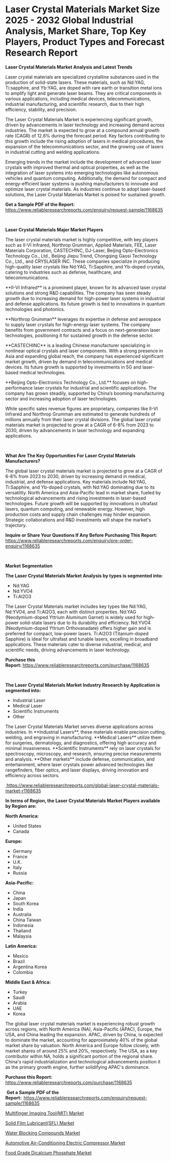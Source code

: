 <p><h1>Laser Crystal Materials Market Size 2025 - 2032 Global Industrial Analysis, Market Share, Top Key Players, Product Types and Forecast Research Report</h1></p><p><strong>Laser Crystal Materials Market Analysis and Latest Trends</strong></p>
<p><p>Laser crystal materials are specialized crystalline substances used in the production of solid-state lasers. These materials, such as Nd:YAG, Ti:sapphire, and Yb:YAG, are doped with rare earth or transition metal ions to amplify light and generate laser beams. They are critical components in various applications, including medical devices, telecommunications, industrial manufacturing, and scientific research, due to their high efficiency, stability, and precision.</p><p>The Laser Crystal Materials Market is experiencing significant growth, driven by advancements in laser technology and increasing demand across industries. The market is expected to grow at a compound annual growth rate (CAGR) of 12.8% during the forecast period. Key factors contributing to this growth include the rising adoption of lasers in medical procedures, the expansion of the telecommunications sector, and the growing use of lasers in industrial cutting and welding applications.</p><p>Emerging trends in the market include the development of advanced laser crystals with improved thermal and optical properties, as well as the integration of laser systems into emerging technologies like autonomous vehicles and quantum computing. Additionally, the demand for compact and energy-efficient laser systems is pushing manufacturers to innovate and optimize laser crystal materials. As industries continue to adopt laser-based solutions, the Laser Crystal Materials Market is poised for sustained growth.</p></p>
<p><strong>Get a Sample PDF of the Report:&nbsp;</strong> <a href="https://www.reliableresearchreports.com/enquiry/request-sample/1168635?utm_campaign=11&utm_medium=2&utm_source=Github&utm_content=ia&utm_term=20012025&utm_id=laser-crystal-materials">https://www.reliableresearchreports.com/enquiry/request-sample/1168635</a></p>
<p>&nbsp;</p>
<p><strong>Laser Crystal Materials Major Market Players</strong></p>
<p><p>The laser crystal materials market is highly competitive, with key players such as II-VI Infrared, Northrop Grumman, Applied Materials, FEE, Laser Materials Corporation, CASTECHINC, DJ-Laser, Beijing Opto-Electronics Technology Co., Ltd., Beijing Jiepu Trend, Chongqing Gaosi Technology Co., Ltd., and CRYSLASER INC. These companies specialize in producing high-quality laser crystals like Nd:YAG, Ti:Sapphire, and Yb-doped crystals, catering to industries such as defense, healthcare, and telecommunications.</p><p>**II-VI Infrared** is a prominent player, known for its advanced laser crystal solutions and strong R&D capabilities. The company has seen steady growth due to increasing demand for high-power laser systems in industrial and defense applications. Its future growth is tied to innovations in quantum technologies and photonics.</p><p>**Northrop Grumman** leverages its expertise in defense and aerospace to supply laser crystals for high-energy laser systems. The company benefits from government contracts and a focus on next-generation laser technologies, positioning it for sustained growth in the defense sector.</p><p>**CASTECHINC** is a leading Chinese manufacturer specializing in nonlinear optical crystals and laser components. With a strong presence in Asia and expanding global reach, the company has experienced significant market growth, driven by demand in telecommunications and medical devices. Its future growth is supported by investments in 5G and laser-based medical technologies.</p><p>**Beijing Opto-Electronics Technology Co., Ltd.** focuses on high-performance laser crystals for industrial and scientific applications. The company has grown steadily, supported by China’s booming manufacturing sector and increasing adoption of laser technologies.</p><p>While specific sales revenue figures are proprietary, companies like II-VI Infrared and Northrop Grumman are estimated to generate hundreds of millions annually from their laser crystal divisions. The global laser crystal materials market is projected to grow at a CAGR of 6-8% from 2023 to 2030, driven by advancements in laser technology and expanding applications.</p></p>
<p>&nbsp;</p>
<p><strong>What Are The Key Opportunities For Laser Crystal Materials Manufacturers?</strong></p>
<p><p>The global laser crystal materials market is projected to grow at a CAGR of 6-8% from 2023 to 2030, driven by increasing demand in medical, industrial, and defense applications. Key materials include Nd:YAG, Ti:Sapphire, and Yb-doped crystals, with Nd:YAG dominating due to its versatility. North America and Asia-Pacific lead in market share, fueled by technological advancements and rising investments in laser-based technologies. Future growth will be supported by innovations in ultrafast lasers, quantum computing, and renewable energy. However, high production costs and supply chain challenges may hinder expansion. Strategic collaborations and R&D investments will shape the market's trajectory.</p></p>
<p><strong>Inquire or Share Your Questions If Any Before Purchasing This Report:</strong> <a href="https://www.reliableresearchreports.com/enquiry/pre-order-enquiry/1168635?utm_campaign=11&utm_medium=2&utm_source=Github&utm_content=ia&utm_term=20012025&utm_id=laser-crystal-materials">https://www.reliableresearchreports.com/enquiry/pre-order-enquiry/1168635</a></p>
<p>&nbsp;</p>
<p><strong>Market Segmentation</strong></p>
<p><strong>The Laser Crystal Materials Market Analysis by types is segmented into:</strong></p>
<p><ul><li>Nd:YAG</li><li>Nd:YVO4</li><li>Ti:Al2O3</li></ul></p>
<p><p>The Laser Crystal Materials market includes key types like Nd:YAG, Nd:YVO4, and Ti:Al2O3, each with distinct properties. Nd:YAG (Neodymium-doped Yttrium Aluminum Garnet) is widely used for high-power solid-state lasers due to its durability and efficiency. Nd:YVO4 (Neodymium-doped Yttrium Orthovanadate) offers higher gain and is preferred for compact, low-power lasers. Ti:Al2O3 (Titanium-doped Sapphire) is ideal for ultrafast and tunable lasers, excelling in broadband applications. These materials cater to diverse industrial, medical, and scientific needs, driving advancements in laser technology.</p></p>
<p><strong>Purchase this Report:&nbsp;</strong><a href="https://www.reliableresearchreports.com/purchase/1168635?utm_campaign=11&utm_medium=2&utm_source=Github&utm_content=ia&utm_term=20012025&utm_id=laser-crystal-materials">https://www.reliableresearchreports.com/purchase/1168635</a></p>
<p>&nbsp;</p>
<p><strong>The Laser Crystal Materials Market Industry Research by Application is segmented into:</strong></p>
<p><ul><li>Industrial Laser</li><li>Medical Laser</li><li>Scientific Instruments</li><li>Other</li></ul></p>
<p><p>The Laser Crystal Materials Market serves diverse applications across industries. In **Industrial Lasers**, these materials enable precision cutting, welding, and engraving in manufacturing. **Medical Lasers** utilize them for surgeries, dermatology, and diagnostics, offering high accuracy and minimal invasiveness. **Scientific Instruments** rely on laser crystals for spectroscopy, microscopy, and research, ensuring precise measurements and analysis. **Other markets** include defense, communication, and entertainment, where laser crystals power advanced technologies like rangefinders, fiber optics, and laser displays, driving innovation and efficiency across sectors.</p></p>
<p><a href="https://www.reliableresearchreports.com/global-laser-crystal-materials-market-r1168635?utm_campaign=11&utm_medium=2&utm_source=Github&utm_content=ia&utm_term=20012025&utm_id=laser-crystal-materials">&nbsp;https://www.reliableresearchreports.com/global-laser-crystal-materials-market-r1168635</a></p>
<p><strong>In terms of Region, the Laser Crystal Materials Market Players available by Region are:</strong></p>
<p>
    <p> <strong> North America: </strong>
        <ul>
            <li>United States</li>
            <li>Canada</li>
        </ul>
        </p> 
    <p> <strong> Europe: </strong>
        <ul>
            <li>Germany</li>
            <li>France</li>
            <li>U.K.</li>
            <li>Italy</li>
            <li>Russia</li>
        </ul>
        </p> 
    <p> <strong> Asia-Pacific: </strong>
        <ul>
            <li>China</li>
            <li>Japan</li>
            <li>South Korea</li>
            <li>India</li>
            <li>Australia</li>
            <li>China Taiwan</li>
            <li>Indonesia</li>
            <li>Thailand</li>
            <li>Malaysia</li>
        </ul>
        </p> 
    <p> <strong> Latin America: </strong>
        <ul>
            <li>Mexico</li>
            <li>Brazil</li>
            <li>Argentina Korea</li>
            <li>Colombia</li>
        </ul>
        </p> 
    <p> <strong> Middle East & Africa: </strong>
        <ul>
            <li>Turkey</li>
            <li>Saudi</li>
            <li>Arabia</li>
            <li>UAE</li>
            <li>Korea</li>
        </ul>
    </p>
    </p>
<p><p>The global laser crystal materials market is experiencing robust growth across regions, with North America (NA), Asia-Pacific (APAC), Europe, the USA, and China leading the expansion. APAC, driven by China, is expected to dominate the market, accounting for approximately 40% of the global market share by valuation. North America and Europe follow closely, with market shares of around 25% and 20%, respectively. The USA, as a key contributor within NA, holds a significant portion of the regional share. China's rapid industrialization and technological advancements position it as the primary growth engine, further solidifying APAC's dominance.</p></p>
<p><strong>Purchase this Report: </strong><a href="https://www.reliableresearchreports.com/purchase/1168635?utm_campaign=11&utm_medium=2&utm_source=Github&utm_content=ia&utm_term=20012025&utm_id=laser-crystal-materials">https://www.reliableresearchreports.com/purchase/1168635</a></p>
<p>&nbsp;<strong>Get a Sample PDF of the Report:&nbsp;&nbsp;</strong><a href="https://www.reliableresearchreports.com/enquiry/request-sample/1168635?utm_campaign=11&utm_medium=2&utm_source=Github&utm_content=ia&utm_term=20012025&utm_id=laser-crystal-materials">https://www.reliableresearchreports.com/enquiry/request-sample/1168635</a></p>
<p><strong></strong></p>
<p><p><a href="https://www.linkedin.com/pulse/comprehensive-report-multifinger-imaging-toolmit-market-f8mzc?utm_campaign=11&utm_medium=2&utm_source=Github&utm_content=ia&utm_term=20012025&utm_id=laser-crystal-materials">Multifinger Imaging Tool(MIT) Market</a></p><p><a href="https://www.linkedin.com/pulse/study-solid-film-lubricantsfl-market-projectinga-cagrof-68-addition-kt4yf?utm_campaign=11&utm_medium=2&utm_source=Github&utm_content=ia&utm_term=20012025&utm_id=laser-crystal-materials">Solid Film Lubricant(SFL) Market</a></p><p><a href="https://www.linkedin.com/pulse/report-water-blocking-compounds-market-rapid-expansion-cagr-111-jrrrf?utm_campaign=11&utm_medium=2&utm_source=Github&utm_content=ia&utm_term=20012025&utm_id=laser-crystal-materials">Water Blocking Compounds Market</a></p><p><a href="https://github.com/ChiragRp1/Market-Research-Report-List-7/blob/main/automotive-air-conditioning-electric-compressor-market.md?utm_campaign=11&utm_medium=2&utm_source=Github&utm_content=ia&utm_term=20012025&utm_id=laser-crystal-materials">Automotive Air-Conditioning Electric Compressor Market</a></p><p><a href="https://github.com/gukenneth26571/Market-Research-Report-List-1/blob/main/food-grade-dicalcium-phosphate-market.md?utm_campaign=11&utm_medium=2&utm_source=Github&utm_content=ia&utm_term=20012025&utm_id=laser-crystal-materials">Food Grade Dicalcium Phosphate Market</a></p></p>
